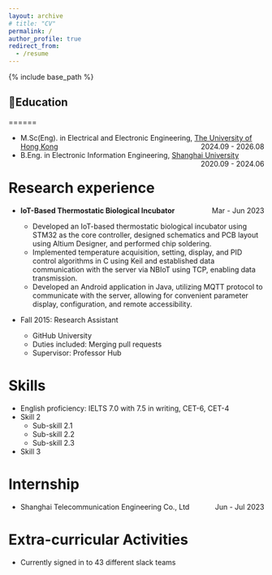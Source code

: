 ```yaml
---
layout: archive
# title: "CV"
permalink: /
author_profile: true
redirect_from:
  - /resume
---
```


{% include base_path %}

📖Education
---
======
* M.Sc(Eng). in Electrical and Electronic Engineering, [The University of Hong Kong](https://www.hku.hk/)  <span style="float: right;">2024.09 - 2026.08</span>
* B.Eng. in Electronic Information Engineering, [Shanghai University](https://www.shu.edu.cn/)  <span style="float: right;">2020.09 - 2024.06</span>

Research experience
======
* **IoT-Based Thermostatic Biological Incubator**  <span style="float: right;">Mar - Jun 2023</span>
  * Developed an IoT-based thermostatic biological incubator using STM32 as the core controller, designed schematics and PCB layout using Altium Designer, and performed chip soldering.
  * Implemented temperature acquisition, setting, display, and PID control algorithms in C using Keil and established data communication with the server via NBIoT using TCP, enabling data transmission.
  * Developed an Android application in Java, utilizing MQTT protocol to communicate with the server, allowing for convenient parameter display, configuration, and remote accessibility.

* Fall 2015: Research Assistant
  * GitHub University
  * Duties included: Merging pull requests
  * Supervisor: Professor Hub
  
Skills
======
* English proficiency: IELTS 7.0 with 7.5 in writing, CET-6, CET-4
* Skill 2
  * Sub-skill 2.1
  * Sub-skill 2.2
  * Sub-skill 2.3
* Skill 3

Internship
======
* Shanghai Telecommunication Engineering Co., Ltd <span style="float: right;">Jun - Jul 2023</span>
   
Extra-curricular Activities
======
* Currently signed in to 43 different slack teams
